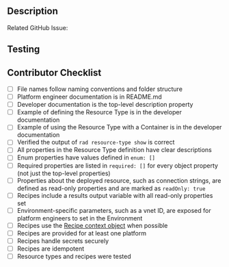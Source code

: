 ## Description
<!--
Brief description of the changes in this PR. Give enough context for the reviewer to understand why the change is being made.
-->

Related GitHub Issue: <!--#issue_number or N/A-->

## Testing
<!--
Describe how a reviewer should test these changes.
-->

## Contributor Checklist

- [ ] File names follow naming conventions and folder structure
- [ ] Platform engineer documentation is in README.md
- [ ] Developer documentation is the top-level description property
- [ ] Example of defining the Resource Type is in the developer documentation
- [ ] Example of using the Resource Type with a Container is in the developer documentation
- [ ] Verified the output of `rad resource-type show` is correct
- [ ] All properties in the Resource Type definition have clear descriptions
- [ ] Enum properties have values defined in `enum: []`
- [ ] Required properties are listed in `required: []` for every object property (not just the top-level properties)
- [ ] Properties about the deployed resource, such as connection strings, are defined as read-only properties and are marked as `readOnly: true`
- [ ] Recipes include a results output variable with all read-only properties set
- [ ] Environment-specific parameters, such as a vnet ID, are exposed for platform engineers to set in the Environment
- [ ] Recipes use the [Recipe context object](https://docs.radapp.io/reference/context-schema/) when possible
- [ ] Recipes are provided for at least one platform
- [ ] Recipes handle secrets securely
- [ ] Recipes are idempotent
- [ ] Resource types and recipes were tested

